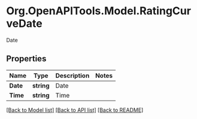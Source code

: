 # Org.OpenAPITools.Model.RatingCurveDate
Date

## Properties

Name | Type | Description | Notes
------------ | ------------- | ------------- | -------------
**Date** | **string** | Date | 
**Time** | **string** | Time | 

[[Back to Model list]](../README.md#documentation-for-models) [[Back to API list]](../README.md#documentation-for-api-endpoints) [[Back to README]](../README.md)

